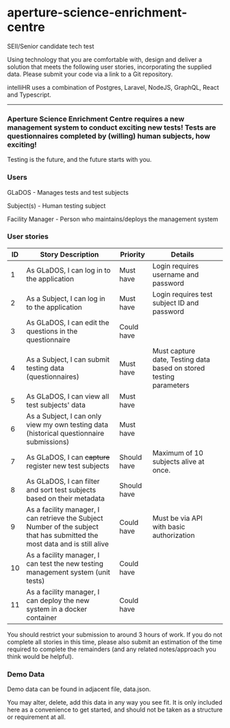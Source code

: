 # aperture-science-enrichment-centre
SEII/Senior candidate tech test

Using technology that you are comfortable with, design and deliver a solution that meets the following user stories, incorporating the supplied data.  Please submit your code via a link to a Git repository.

intelliHR uses a combination of Postgres, Laravel, NodeJS, GraphQL, React and Typescript.

---

### Aperture Science Enrichment Centre requires a new management system to conduct exciting new tests! Tests are questionnaires completed by (willing) human subjects, how exciting!

Testing is the future, and the future starts with you.

### Users

GLaDOS - Manages tests and test subjects

Subject(s) - Human testing subject

Facility Manager - Person who maintains/deploys the management system

### User stories
| ID | Story Description                                                                                                             | Priority    | Details                                                                 |   |
|----|-------------------------------------------------------------------------------------------------------------------------------|-------------|-------------------------------------------------------------------------|---|
| 1  | As GLaDOS, I can log in to the application                                                                                    | Must have   | Login requires username and password                                    |   |
| 2  | As a Subject, I can log in to the application                                                                                 | Must have   | Login requires test subject ID and password                             |   |
| 3  | As GLaDOS, I can edit the questions in the questionnaire                                                                      | Could have  |                                                                         |   |
| 4  | As a Subject, I can submit testing data (questionnaires)                                                                      | Must have   | Must capture date,      Testing data based on stored testing parameters |   |
| 5  | As GLaDOS, I can view all test subjects' data                                                                                 | Must have   |                                                                         |   |
| 6  | As a Subject, I can only view my own testing data (historical   questionnaire submissions)                                    | Must have   |                                                                         |   |
| 7  | As GLaDOS, I can ~~capture~~ register new test subjects                                                                       | Should have | Maximum of 10 subjects alive at once.                                   |   |
| 8  | As GLaDOS, I can filter and sort test subjects based on their metadata                                                        | Should have |                                                                         |   |
| 9  | As a facility manager, I can retrieve the Subject Number of the subject   that has submitted the most data and is still alive | Could have  | Must be via API with basic authorization                                |   |
| 10 | As a facility manager, I can test the new testing management system (unit   tests)                                            | Could have  |                                                                         |   |
| 11 | As a facility manager, I can deploy the new system in a docker container                                                      | Could have  |                                                                         |   |

You should restrict your submission to around 3 hours of work.  If you do not complete all stories in this time, please also submit an estimation of the time required to complete the remainders (and any related notes/approach you think would be helpful).

### Demo Data

Demo data can be found in adjacent file, data.json.

You may alter, delete, add this data in any way you see fit. It is only included here as a convenience to get started, and should not be taken as a structure or requirement at all.